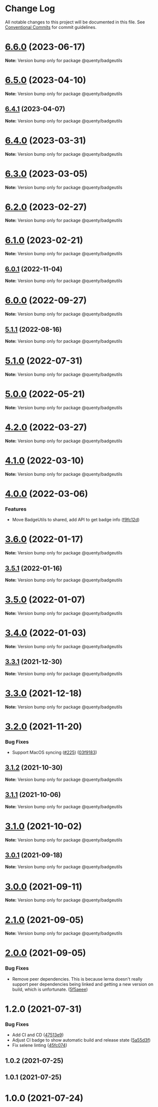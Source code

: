 # Change Log

All notable changes to this project will be documented in this file.
See [Conventional Commits](https://conventionalcommits.org) for commit guidelines.

# [6.6.0](https://github.com/Quenty/NevermoreEngine/compare/@quenty/badgeutils@6.5.0...@quenty/badgeutils@6.6.0) (2023-06-17)

**Note:** Version bump only for package @quenty/badgeutils





# [6.5.0](https://github.com/Quenty/NevermoreEngine/compare/@quenty/badgeutils@6.4.1...@quenty/badgeutils@6.5.0) (2023-04-10)

**Note:** Version bump only for package @quenty/badgeutils





## [6.4.1](https://github.com/Quenty/NevermoreEngine/compare/@quenty/badgeutils@6.4.0...@quenty/badgeutils@6.4.1) (2023-04-07)

**Note:** Version bump only for package @quenty/badgeutils





# [6.4.0](https://github.com/Quenty/NevermoreEngine/compare/@quenty/badgeutils@6.3.0...@quenty/badgeutils@6.4.0) (2023-03-31)

**Note:** Version bump only for package @quenty/badgeutils





# [6.3.0](https://github.com/Quenty/NevermoreEngine/compare/@quenty/badgeutils@6.2.0...@quenty/badgeutils@6.3.0) (2023-03-05)

**Note:** Version bump only for package @quenty/badgeutils





# [6.2.0](https://github.com/Quenty/NevermoreEngine/compare/@quenty/badgeutils@6.1.0...@quenty/badgeutils@6.2.0) (2023-02-27)

**Note:** Version bump only for package @quenty/badgeutils





# [6.1.0](https://github.com/Quenty/NevermoreEngine/compare/@quenty/badgeutils@6.0.1...@quenty/badgeutils@6.1.0) (2023-02-21)

**Note:** Version bump only for package @quenty/badgeutils





## [6.0.1](https://github.com/Quenty/NevermoreEngine/compare/@quenty/badgeutils@6.0.0...@quenty/badgeutils@6.0.1) (2022-11-04)

**Note:** Version bump only for package @quenty/badgeutils





# [6.0.0](https://github.com/Quenty/NevermoreEngine/compare/@quenty/badgeutils@5.1.1...@quenty/badgeutils@6.0.0) (2022-09-27)

**Note:** Version bump only for package @quenty/badgeutils





## [5.1.1](https://github.com/Quenty/NevermoreEngine/compare/@quenty/badgeutils@5.1.0...@quenty/badgeutils@5.1.1) (2022-08-16)

**Note:** Version bump only for package @quenty/badgeutils





# [5.1.0](https://github.com/Quenty/NevermoreEngine/compare/@quenty/badgeutils@5.0.0...@quenty/badgeutils@5.1.0) (2022-07-31)

**Note:** Version bump only for package @quenty/badgeutils





# [5.0.0](https://github.com/Quenty/NevermoreEngine/compare/@quenty/badgeutils@4.2.0...@quenty/badgeutils@5.0.0) (2022-05-21)

**Note:** Version bump only for package @quenty/badgeutils





# [4.2.0](https://github.com/Quenty/NevermoreEngine/compare/@quenty/badgeutils@4.1.0...@quenty/badgeutils@4.2.0) (2022-03-27)

**Note:** Version bump only for package @quenty/badgeutils





# [4.1.0](https://github.com/Quenty/NevermoreEngine/compare/@quenty/badgeutils@4.0.0...@quenty/badgeutils@4.1.0) (2022-03-10)

**Note:** Version bump only for package @quenty/badgeutils





# [4.0.0](https://github.com/Quenty/NevermoreEngine/compare/@quenty/badgeutils@3.6.0...@quenty/badgeutils@4.0.0) (2022-03-06)


### Features

* Move BadgeUtils to shared, add API to get badge info ([f9fc12d](https://github.com/Quenty/NevermoreEngine/commit/f9fc12d9d465dbbb9345d216789a8faf98430172))





# [3.6.0](https://github.com/Quenty/NevermoreEngine/compare/@quenty/badgeutils@3.5.1...@quenty/badgeutils@3.6.0) (2022-01-17)

**Note:** Version bump only for package @quenty/badgeutils





## [3.5.1](https://github.com/Quenty/NevermoreEngine/compare/@quenty/badgeutils@3.5.0...@quenty/badgeutils@3.5.1) (2022-01-16)

**Note:** Version bump only for package @quenty/badgeutils





# [3.5.0](https://github.com/Quenty/NevermoreEngine/compare/@quenty/badgeutils@3.4.0...@quenty/badgeutils@3.5.0) (2022-01-07)

**Note:** Version bump only for package @quenty/badgeutils





# [3.4.0](https://github.com/Quenty/NevermoreEngine/compare/@quenty/badgeutils@3.3.1...@quenty/badgeutils@3.4.0) (2022-01-03)

**Note:** Version bump only for package @quenty/badgeutils





## [3.3.1](https://github.com/Quenty/NevermoreEngine/compare/@quenty/badgeutils@3.3.0...@quenty/badgeutils@3.3.1) (2021-12-30)

**Note:** Version bump only for package @quenty/badgeutils





# [3.3.0](https://github.com/Quenty/NevermoreEngine/compare/@quenty/badgeutils@3.2.0...@quenty/badgeutils@3.3.0) (2021-12-18)

**Note:** Version bump only for package @quenty/badgeutils





# [3.2.0](https://github.com/Quenty/NevermoreEngine/compare/@quenty/badgeutils@3.1.2...@quenty/badgeutils@3.2.0) (2021-11-20)


### Bug Fixes

* Support MacOS syncing ([#225](https://github.com/Quenty/NevermoreEngine/issues/225)) ([03f9183](https://github.com/Quenty/NevermoreEngine/commit/03f918392c6a5bdd33f8a17c38de371d1e06c67a))





## [3.1.2](https://github.com/Quenty/NevermoreEngine/compare/@quenty/badgeutils@3.1.1...@quenty/badgeutils@3.1.2) (2021-10-30)

**Note:** Version bump only for package @quenty/badgeutils





## [3.1.1](https://github.com/Quenty/NevermoreEngine/compare/@quenty/badgeutils@3.1.0...@quenty/badgeutils@3.1.1) (2021-10-06)

**Note:** Version bump only for package @quenty/badgeutils





# [3.1.0](https://github.com/Quenty/NevermoreEngine/compare/@quenty/badgeutils@3.0.1...@quenty/badgeutils@3.1.0) (2021-10-02)

**Note:** Version bump only for package @quenty/badgeutils





## [3.0.1](https://github.com/Quenty/NevermoreEngine/compare/@quenty/badgeutils@3.0.0...@quenty/badgeutils@3.0.1) (2021-09-18)

**Note:** Version bump only for package @quenty/badgeutils





# [3.0.0](https://github.com/Quenty/NevermoreEngine/compare/@quenty/badgeutils@2.1.0...@quenty/badgeutils@3.0.0) (2021-09-11)

**Note:** Version bump only for package @quenty/badgeutils





# [2.1.0](https://github.com/Quenty/NevermoreEngine/compare/@quenty/badgeutils@2.0.0...@quenty/badgeutils@2.1.0) (2021-09-05)

**Note:** Version bump only for package @quenty/badgeutils





# [2.0.0](https://github.com/Quenty/NevermoreEngine/compare/@quenty/badgeutils@1.2.0...@quenty/badgeutils@2.0.0) (2021-09-05)


### Bug Fixes

* Remove peer dependencies. This is because lerna doesn't really support peer dependencies being linked and getting a new version on build, which is unfortunate. ([5f5aeee](https://github.com/Quenty/NevermoreEngine/commit/5f5aeeea8de9975435309e53679f0ef7064f9dd0))





# 1.2.0 (2021-07-31)


### Bug Fixes

* Add CI and CD ([47513e9](https://github.com/Quenty/NevermoreEngine/commit/47513e9b568162707534af132396dd8756947dd3))
* Adjust CI badge to show automatic build and release state ([5a55d3f](https://github.com/Quenty/NevermoreEngine/commit/5a55d3f19bf8d66a760d67da9b56ed47fab74656))
* Fix selene linting ([45fc074](https://github.com/Quenty/NevermoreEngine/commit/45fc07489ee59127ac6582689f19a0e87c1e5b5a))



## 1.0.2 (2021-07-25)



## 1.0.1 (2021-07-25)



# 1.0.0 (2021-07-24)
